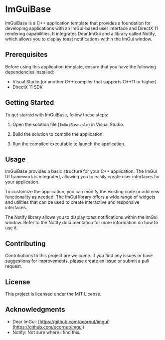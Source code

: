 # ImGuiBase

ImGuiBase is a C++ application template that provides a foundation for developing applications with an ImGui-based user interface and DirectX 11 rendering capabilities. It integrates Dear ImGui and a library called Notify, which allows you to display toast notifications within the ImGui window.

## Prerequisites

Before using this application template, ensure that you have the following dependencies installed:

- Visual Studio (or another C++ compiler that supports C++11 or higher)
- DirectX 11 SDK

## Getting Started

To get started with ImGuiBase, follow these steps:

1. Open the solution file (`ImGuiBase.sln`) in Visual Studio.

2. Build the solution to compile the application.

3. Run the compiled executable to launch the application.

## Usage

ImGuiBase provides a basic structure for your C++ application. The ImGui UI framework is integrated, allowing you to easily create user interfaces for your application.

To customize the application, you can modify the existing code or add new functionality as needed. The ImGui library offers a wide range of widgets and utilities that can be used to create interactive and responsive interfaces.

The Notify library allows you to display toast notifications within the ImGui window. Refer to the Notify documentation for more information on how to use it.

## Contributing

Contributions to this project are welcome. If you find any issues or have suggestions for improvements, please create an issue or submit a pull request.

## License

This project is licensed under the MIT License.

## Acknowledgments

- Dear ImGui: [https://github.com/ocornut/imgui](https://github.com/ocornut/imgui)
- Notify: Not sure where i find this.
